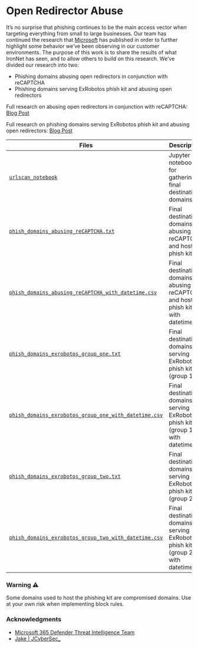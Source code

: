 # Open Redirector Abuse

It’s no surprise that phishing continues to be the main access vector when targeting everything from small to large 
businesses. Our team has continued the research that [Microsoft](https://www.microsoft.com/security/blog/2021/08/26/widespread-credential-phishing-campaign-abuses-open-redirector-links/) has published in order to further highlight some 
behavior we’ve been observing in our customer environments. The purpose of this work is to share the results of what 
IronNet has seen, and to allow others to build on this research. We’ve divided our research into two:
* Phishing domains abusing open redirectors in conjunction with reCAPTCHA
* Phishing domains serving ExRobotos phish kit and abusing open redirectors

Full research on abusing open redirectors in conjunction with reCAPTCHA: [Blog Post](https://www.ironnet.com/blog/gone-phishing)

Full research on phishing domains serving ExRobotos phish kit and abusing open redirectors: [Blog Post](https://www.ironnet.com/blog/phishing-again-prolific-use-of-ex-robotos-phishing-kit)


Files                                                                                                         | Description
--------------------------------------------------------------------------------------------------------------|---------------------------------------------------------------------
[`urlscan_notebook`](./urlscan_notebook.ipynb)                                                                | Jupyter notebook for gathering final destination domains
[`phish_domains_abusing_reCAPTCHA.txt`](./phish_domains_abusing_recaptcha.txt)                                | Final destination domains abusing reCAPTCHA and hosting phish kit
[`phish_domains_abusing_reCAPTCHA_with_datetime.csv`](./phish_domains_abusing_recaptcha_with_datetime.csv)    | Final destination domains abusing reCAPTCHA and hosting phish kit with datetime
[`phish_domains_exrobotos_group_one.txt`](./phish_domains_exrobotos_group_one.txt)                            | Final destination domains serving ExRobotos phish kit (group 1)
[`phish_domains_exrobotos_group_one_with_datetime.csv`](./phish_domains_exrobotos_group_one_with_datetime.csv)| Final destination domains serving ExRobotos phish kit (group 1) with datetime
[`phish_domains_exrobotos_group_two.txt`](./phish_domains_exrobotos_group_two.txt)                            | Final destination domains serving ExRobotos phish kit (group 2)
[`phish_domains_exrobotos_group_two_with_datetime.csv`](./phish_domains_exrobotos_group_two_with_datetime.csv)| Final destination domains serving ExRobotos phish kit (group 2) with datetime


### Warning :warning:
Some domains used to host the phishing kit are compromised domains. Use at your own risk when implementing block rules.


### Acknowledgments
* [Microsoft 365 Defender Threat Intelligence Team](https://www.microsoft.com/security/blog/2021/08/26/widespread-credential-phishing-campaign-abuses-open-redirector-links/)
* [Jake | JCyberSec_](https://twitter.com/JCyberSec_)
